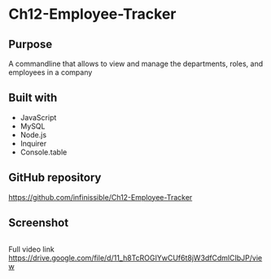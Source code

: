# Ch12-Employee-Tracker

## Purpose

A commandline that allows to view and manage the departments, roles, and employees in a company

## Built with

- JavaScript
- MySQL
- Node.js
- Inquirer
- Console.table

## GitHub repository

https://github.com/infinissible/Ch12-Employee-Tracker

## Screenshot

<img src="./assets/video.gif" alt="" />

Full video link
https://drive.google.com/file/d/11_h8TcROGIYwCUf6t8jW3dfCdmlCIbJP/view

